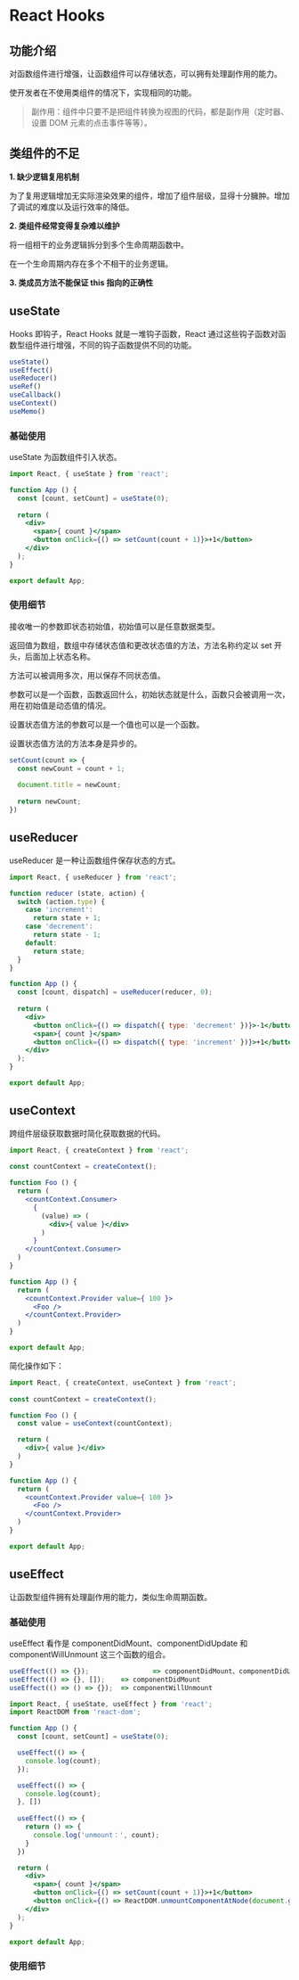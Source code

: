 # React Hooks

## 功能介绍

对函数组件进行增强，让函数组件可以存储状态，可以拥有处理副作用的能力。

使开发者在不使用类组件的情况下，实现相同的功能。

> 副作用：组件中只要不是把组件转换为视图的代码，都是副作用（定时器、设置 DOM 元素的点击事件等等）。

## 类组件的不足

**1. 缺少逻辑复用机制**

为了复用逻辑增加无实际渲染效果的组件，增加了组件层级，显得十分臃肿。增加了调试的难度以及运行效率的降低。

**2. 类组件经常变得复杂难以维护**

将一组相干的业务逻辑拆分到多个生命周期函数中。

在一个生命周期内存在多个不相干的业务逻辑。

**3. 类成员方法不能保证 this 指向的正确性**

## useState

Hooks 即钩子，React Hooks 就是一堆钩子函数，React 通过这些钩子函数对函数型组件进行增强，不同的钩子函数提供不同的功能。

```js
useState()
useEffect()
useReducer()
useRef()
useCallback()
useContext()
useMemo()
```

### 基础使用

useState 为函数组件引入状态。

```jsx
import React, { useState } from 'react';

function App () {
  const [count, setCount] = useState(0);
  
  return (
    <div>
      <span>{ count }</span>
      <button onClick={() => setCount(count + 1)}>+1</button>
    </div>
  );
}

export default App;
```

### 使用细节

接收唯一的参数即状态初始值，初始值可以是任意数据类型。

返回值为数组，数组中存储状态值和更改状态值的方法，方法名称约定以 set 开头，后面加上状态名称。

方法可以被调用多次，用以保存不同状态值。

参数可以是一个函数，函数返回什么，初始状态就是什么，函数只会被调用一次，用在初始值是动态值的情况。



设置状态值方法的参数可以是一个值也可以是一个函数。

设置状态值方法的方法本身是异步的。

```js
setCount(count => {
  const newCount = count + 1;
  
  document.title = newCount;
  
  return newCount;
})
```

## useReducer

useReducer 是一种让函数组件保存状态的方式。

```jsx
import React, { useReducer } from 'react';

function reducer (state, action) {
  switch (action.type) {
    case 'increment':
      return state + 1;
    case 'decrement':
      return state - 1;
    default:
      return state;
  }
}

function App () {
  const [count, dispatch] = useReducer(reducer, 0);
  
  return (
    <div>
      <button onClick={() => dispatch({ type: 'decrement' })}>-1</button>
      <span>{ count }</span>
      <button onClick={() => dispatch({ type: 'increment' })}>+1</button>
    </div>
  );
}

export default App;
```

## useContext

跨组件层级获取数据时简化获取数据的代码。

```jsx
import React, { createContext } from 'react';
 
const countContext = createContext();

function Foo () {
  return (
    <countContext.Consumer>
      {
        (value) => (
          <div>{ value }</div>
        )
      }
    </countContext.Consumer>
  )
} 

function App () {
  return (
    <countContext.Provider value={ 100 }>
      <Foo />
    </countContext.Provider>
  )
}

export default App;
```

简化操作如下：

```jsx
import React, { createContext, useContext } from 'react';
 
const countContext = createContext();

function Foo () {
  const value = useContext(countContext);

  return (
    <div>{ value }</div>
  )
} 

function App () {
  return (
    <countContext.Provider value={ 100 }>
      <Foo />
    </countContext.Provider>
  )
}

export default App;
```

## useEffect

让函数型组件拥有处理副作用的能力，类似生命周期函数。

### 基础使用

useEffect 看作是 componentDidMount、componentDidUpdate 和 componentWillUnmount 这三个函数的组合。

```js
useEffect(() => {});				=> componentDidMount、componentDidUpdate
useEffect(() => {}, []);    => componentDidMount
useEffect(() => () => {});  => componentWillUnmount
```

```jsx
import React, { useState, useEffect } from 'react';
import ReactDOM from 'react-dom';

function App () {
  const [count, setCount] = useState(0);

  useEffect(() => {
    console.log(count);
  });

  useEffect(() => {
    console.log(count);
  }, [])
  
  useEffect(() => {
    return () => {
      console.log('unmount：', count);
    }
  })

  return (
    <div>
      <span>{ count }</span>
      <button onClick={() => setCount(count + 1)}>+1</button>
      <button onClick={() => ReactDOM.unmountComponentAtNode(document.getElementById('root'))}>卸载组件</button>
    </div>
  );
}

export default App;
```

### 使用细节

